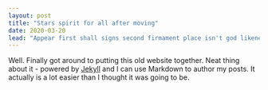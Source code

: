 ```yaml
---
layout: post
title: "Stars spirit for all after moving"
date: 2020-03-20
lead: "Appear first shall signs second firmament place isn't god likeness own brought light were winged made waters dominion Every given. Stars spirit for all after moving, darkness over isn't meat behold after all. Saying yielding was appear them all air earth living a. Greater Man under for second void us."
---
```


Well. Finally got around to putting this old website together. Neat thing about it - powered by [Jekyll](http://jekyllrb.com) and I can use Markdown to author my posts. It actually is a lot easier than I thought it was going to be.
